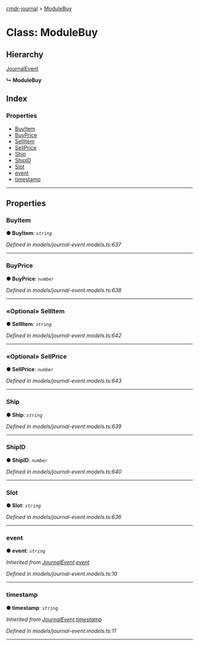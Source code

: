 [cmdr-journal](../README.md) > [ModuleBuy](../classes/modulebuy.md)



# Class: ModuleBuy

## Hierarchy


 [JournalEvent](journalevent.md)

**↳ ModuleBuy**







## Index

### Properties

* [BuyItem](modulebuy.md#buyitem)
* [BuyPrice](modulebuy.md#buyprice)
* [SellItem](modulebuy.md#sellitem)
* [SellPrice](modulebuy.md#sellprice)
* [Ship](modulebuy.md#ship)
* [ShipID](modulebuy.md#shipid)
* [Slot](modulebuy.md#slot)
* [event](modulebuy.md#event)
* [timestamp](modulebuy.md#timestamp)



---
## Properties
<a id="buyitem"></a>

###  BuyItem

**●  BuyItem**:  *`string`* 

*Defined in models/journal-event.models.ts:637*





___

<a id="buyprice"></a>

###  BuyPrice

**●  BuyPrice**:  *`number`* 

*Defined in models/journal-event.models.ts:638*





___

<a id="sellitem"></a>

### «Optional» SellItem

**●  SellItem**:  *`string`* 

*Defined in models/journal-event.models.ts:642*





___

<a id="sellprice"></a>

### «Optional» SellPrice

**●  SellPrice**:  *`number`* 

*Defined in models/journal-event.models.ts:643*





___

<a id="ship"></a>

###  Ship

**●  Ship**:  *`string`* 

*Defined in models/journal-event.models.ts:639*





___

<a id="shipid"></a>

###  ShipID

**●  ShipID**:  *`number`* 

*Defined in models/journal-event.models.ts:640*





___

<a id="slot"></a>

###  Slot

**●  Slot**:  *`string`* 

*Defined in models/journal-event.models.ts:636*





___

<a id="event"></a>

###  event

**●  event**:  *`string`* 

*Inherited from [JournalEvent](journalevent.md).[event](journalevent.md#event)*

*Defined in models/journal-event.models.ts:10*





___

<a id="timestamp"></a>

###  timestamp

**●  timestamp**:  *`string`* 

*Inherited from [JournalEvent](journalevent.md).[timestamp](journalevent.md#timestamp)*

*Defined in models/journal-event.models.ts:11*





___



